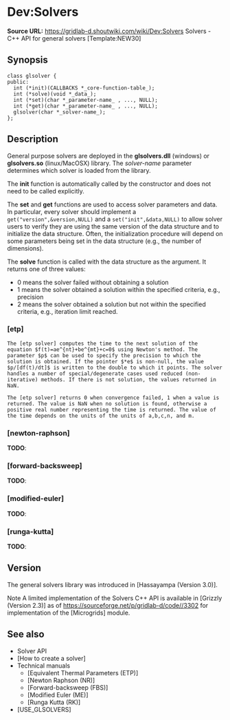 # Dev:Solvers

**Source URL:** https://gridlab-d.shoutwiki.com/wiki/Dev:Solvers
Solvers \- C++ API for general solvers [Template:NEW30]

## Synopsis
    
    
    class glsolver {
    public:
      int (*init)(CALLBACKS *_core-function-table_);
      int (*solve)(void *_data_);
      int (*set)(char *_parameter-name_ , ..., NULL);
      int (*get)(char *_parameter-name_ , ..., NULL);
      glsolver(char *_solver-name_);
    };
    

## Description

General purpose solvers are deployed in the **glsolvers.dll** (windows) or **glsolvers.so** (linux/MacOSX) library. The _solver-name_ parameter determines which solver is loaded from the library. 

The **init** function is automatically called by the constructor and does not need to be called explicitly. 

The **set** and **get** functions are used to access solver parameters and data. In particular, every solver should implement a `get("version",&version,NULL)` and a `set("init",&data,NULL)` to allow solver users to verify they are using the same version of the data structure and to initialize the data structure. Often, the initialization procedure will depend on some parameters being set in the data structure (e.g., the number of dimensions). 

The **solve** function is called with the data structure as the argument. It returns one of three values: 

  * 0 means the solver failed without obtaining a solution
  * 1 means the solver obtained a solution within the specified criteria, e.g., precision
  * 2 means the solver obtained a solution but not within the specified criteria, e.g., iteration limit reached.
### [etp]

    The [etp solver] computes the time to the next solution of the equation $f(t)=ae^{nt}+be^{mt}+c=0$ using Newton's method. The parameter $p$ can be used to specify the precision to which the solution is obtained. If the pointer $*e$ is non-null, the value $p/[df(t)/dt]$ is written to the double to which it points. The solver handles a number of special/degenerate cases used reduced (non-iterative) methods. If there is not solution, the values returned in NaN.

    The [etp solver] returns 0 when convergence failed, 1 when a value is returned. The value is NaN when no solution is found, otherwise a positive real number representing the time is returned. The value of the time depends on the units of the units of a,b,c,n, and m.

### [newton-raphson]

**TODO**: 

### [forward-backsweep]

**TODO**: 

### [modified-euler]

**TODO**: 

### [runga-kutta]

**TODO**: 

## Version

The general solvers library was introduced in [Hassayampa (Version 3.0)]. 

Note
    A limited implementation of the Solvers C++ API is available in [Grizzly (Version 2.3)] as of <https://sourceforge.net/p/gridlab-d/code//3302> for implementation of the [Microgrids] module.

## See also

  * Solver API
  * [How to create a solver]
  * Technical manuals 
    * [Equivalent Thermal Parameters (ETP)]
    * [Newton Raphson (NR)]
    * [Forward-backsweep (FBS)]
    * [Modified Euler (ME)]
    * [Runga Kutta (RK)]
  * [USE_GLSOLVERS]

